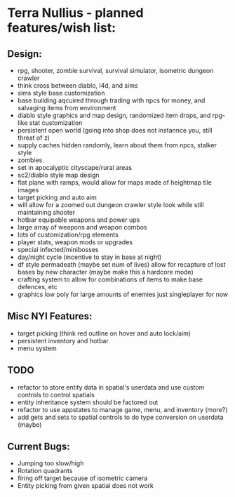 # Terra Nullius - planned features/wish list:

## Design:
* rpg, shooter, zombie survival, survival simulator, isometric dungeon crawler
 * think cross between diablo, l4d, and sims
* sims style base customization
 * base building aqcuired through trading with npcs for money, and salvaging items from environment
* diablo style graphics and map design, randomized item drops, and rpg-like stat customization
 * persistent open world (going into shop does not instannce you, still threat of z)
 * supply caches hidden randomly, learn about them from npcs, stalker style
* zombies.
* set in apocalyptic cityscape/rural areas
* sc2/diablo style map design
 * flat plane with ramps, would allow for maps made of heightmap tile images
* target picking and auto aim
 * will allow for a zoomed out dungeon crawler style look while still maintaining shooter
* hotbar equipable weapons and power ups
* large array of weapons and weapon combos
* lots of customization/rpg elements
 * player stats, weapon mods or upgrades
* special infected/minibosses
* day/night cycle (incentive to stay in base at night)
* df style permadeath (maybe set num of lives) allow for recapture of lost bases by new character (maybe make this a hardcore mode)
* crafting system to allow for combinations of items to make base defences, etc
* graphics low poly for large amounts of enemies
just singleplayer for now

## Misc NYI Features:
* target picking (think red outline on hover and auto lock/aim)
* persistent inventory and hotbar
* menu system

## TODO
* refactor to store entity data in spatial's userdata and use custom controls to control spatials
* entity inheritance system should be factored out
* refactor to use appstates to manage game, menu, and inventory (more?)
* add gets and sets to spatial controls to do type conversion on userdata (maybe)

## Current Bugs:
* Jumping too slow/high
* Rotation quadrants
* firing off target because of isometric camera
* Entity picking from given spatial does not work